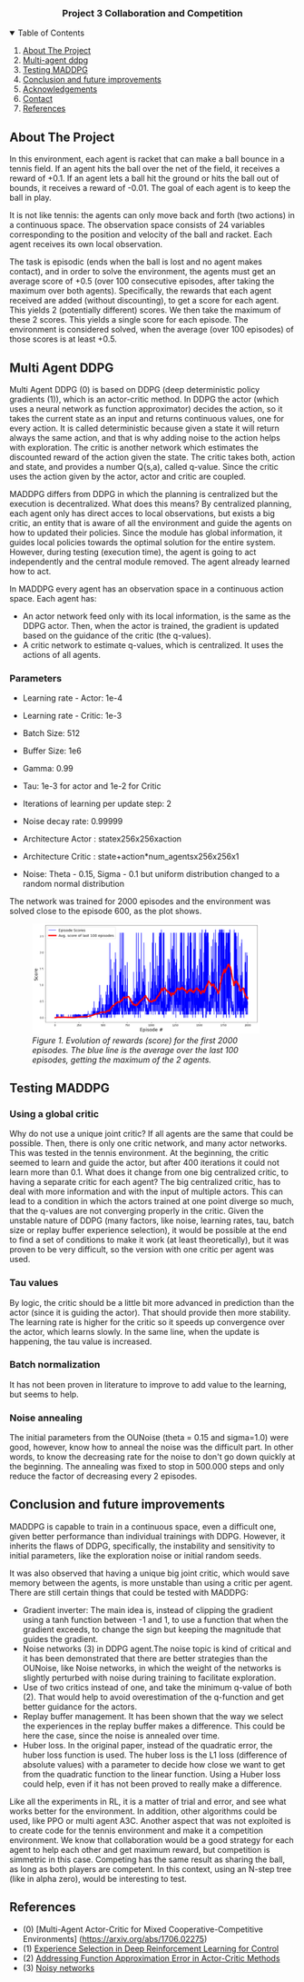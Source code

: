 
<br />
  <h3 align="center">Project 3 Collaboration and Competition</h3>

<!-- TABLE OF CONTENTS -->
<details open="open">
  <summary>Table of Contents</summary>
  <ol>
    <li><a href="#about-the-project">About The Project</a></li>
    <li><a href="#multi_agent-ddpg">Multi-agent ddpg</a></li>
    <li><a href="#testing-maddpg">Testing MADDPG</a></li>
    <li><a href="#conclusion-and-future-improvements">Conclusion and future improvements</a></li>
    <li><a href="#acknowledgements">Acknowledgements</a></li>
    <li><a href="#contact">Contact</a></li>
    <li><a href="#references">References</a></li>
  </ol>
</details>

## About The Project
In this environment, each agent is racket that can make a ball bounce in a tennis field. If an agent hits the ball over 
the net of the field, it receives a reward of +0.1. If an agent lets a ball hit the ground or hits the ball out of bounds, 
it receives a reward of -0.01. The goal of each agent is to keep the ball in play.

It is not like tennis: the agents can only move back and forth (two actions) in a continuous space. The observation space 
consists of 24 variables corresponding to the position and velocity of the ball and racket. 
Each agent receives its own local observation.

The task is episodic (ends when the ball is lost and no agent makes contact), and in order to solve the environment, the
agents must get an average score of +0.5 (over 100 consecutive episodes, after taking the maximum over both agents). 
Specifically, the rewards that each agent received  are added (without discounting), to get a score for each agent. 
This yields 2 (potentially different) scores. We then take the maximum of these 2 scores. This yields a single score for each episode.
The environment is considered solved, when the average (over 100 episodes) of those scores is at least +0.5.


## Multi Agent DDPG

Multi Agent DDPG (0) is based on DDPG (deep deterministic policy gradients (1)), which is an actor-critic method. 
In DDPG the actor (which uses a neural network as function approximator) decides the action, 
so it takes the current state as an input and returns continuous values, one for every action. 
It is called deterministic because given a state it will return always the same action, and that is why adding noise to the action 
helps with exploration. The critic is another network which estimates the discounted reward of the action given the state.
The critic takes both, action and state, and provides a number Q(s,a), called q-value. Since the critic uses the action given by the actor, actor and critic are coupled. 
  
MADDPG differs from DDPG in which the planning is centralized but the execution is decentralized. What does this means?
By centralized planning, each agent only has direct acces to local observations, but exists a big critic, 
an entity that is aware of all the environment and guide the agents on how to updated their policies.
Since the module has global information, it guides local policies towards the optimal solution for the entire system. 
However, during testing (execution time), the agent is going to act independently and the central module removed. 
The agent already learned how to act. 

In MADDPG every agent has an observation space in a continuous action space. Each agent has:
- An actor network feed only with its local information, is the same as the DDPG actor. Then, when the actor is trained, the gradient is updated based on the guidance of the critic (the q-values).
- A critic network to estimate q-values, which is centralized. It uses the actions of all agents.

### Parameters
* Learning rate - Actor: 1e-4
* Learning rate - Critic: 1e-3
* Batch Size: 512
* Buffer Size: 1e6
* Gamma: 0.99
* Tau: 1e-3 for actor and 1e-2 for Critic
* Iterations of learning per update step: 2
* Noise decay rate: 0.99999

* Architecture Actor :  statex256x256xaction
* Architecture Critic : state+action*num_agentsx256x256x1
* Noise: Theta - 0.15, Sigma - 0.1 but uniform distribution changed to a random normal distribution

The network was trained for 2000 episodes and the environment was solved close to the episode 600, as the plot shows.

<figure>
<img src="images/plot.png" alt="drawing" style="width:400px;" caption="f"/>
<figcaption><i>Figure 1. Evolution of rewards (score) for the first 2000 episodes. The blue line is the average over the last 100 episodes, getting the maximum of the 2 agents.</i></figcaption>
 </figure>



## Testing MADDPG

### Using a global critic
Why do not use a unique joint critic? If all agents are the same that could be possible. Then, there is only one critic network, and many actor networks. 
This was tested in the tennis environment. At the beginning, the critic seemed to learn and guide the actor, but after 400 iterations it could not learn more than 0.1. 
What does it change from one big centralized critic, to having a  separate critic for each agent? The big centralized critic, has to deal with more information and with the input of multiple actors.
This can lead to a condition in which the actors trained at one point diverge so much, that the q-values are not converging properly in the critic. 
Given the unstable nature of DDPG (many factors, like noise, learning rates, tau, batch size or replay buffer experience selection), it would be possible at the end to find a set 
of conditions to make it work (at least theoretically), but it was proven to be very difficult, so the version with one critic per agent was used.

### Tau values
By logic, the critic should be a little bit more advanced in prediction than the actor (since it is guiding the actor). That should 
provide then more stability. The learning rate is higher for the critic so it speeds up convergence over the actor, 
which learns slowly.  In the same line, when the update is happening, the tau value is increased. 

### Batch normalization 
It has not been proven in literature to improve to add value to the learning, but seems to help. 

### Noise annealing
The initial parameters from the OUNoise (theta = 0.15 and sigma=1.0) were good, however, know how to anneal the noise was the difficult 
part. In other words, to know the decreasing rate for the noise to don't go down quickly at the beginning. The annealing was fixed 
to stop in 500.000 steps and only reduce the factor of decreasing every 2 episodes. 

## Conclusion and future improvements

MADDPG is capable to train in a continuous space, even a difficult one, given better performance than individual trainings with DDPG.
However, it inherits the flaws of DDPG, specifically, the instability and sensitivity to initial parameters, like the exploration noise or 
initial random seeds.

It was also observed that having a unique big joint critic, which would save memory between the agents, is more unstable than using a critic
per agent.  There are still certain things that could be tested with MADDPG:
- Gradient inverter: The main idea is, instead of clipping the gradient using a tanh function between -1 and 1, to use a
function that when the gradient exceeds, to change the sign but keeping the magnitude that guides the gradient.    
- Noise networks (3) in DDPG agent.The noise topic is kind of critical and it has been demonstrated that there are better
strategies than the OUNoise, like Noise networks, in which the weight of the networks is slightly perturbed with noise 
during training to facilitate exploration. 
- Use of two critics instead of one, and take the minimum q-value of both (2). That would help to avoid overestimation of the q-function and
get better guidance for the actors. 
- Replay buffer management. It has been shown that the way we select the experiences in the replay buffer makes a difference.
This could be here the case, since the noise is annealed over time. 
- Huber loss. In the original paper, instead of the quadratic error, the huber loss function is used. The huber loss is 
the L1 loss (difference of absolute values) with a parameter to decide how close we want to get from the quadratic function
to the linear function. Using a Huber loss could help, even if it has not been proved to really make a difference. 

Like all the experiments in RL, it is a matter of trial and error, and see what works better for the environment. 
In addition, other algorithms could be used, like PPO or multi agent A3C. Another aspect that was not exploited is to
create code for the tennis environment and make it a competition environment. We know that collaboration would be
a good strategy for each agent to help each other and get maximum reward, but competition is simmetric in this case.
Competing has the same result as sharing the ball, as long as both players are competent. In this context, using an
N-step tree (like in alpha zero), would be interesting to test.

 

## References
* (0) [Multi-Agent Actor-Critic for Mixed Cooperative-Competitive Environments] (https://arxiv.org/abs/1706.02275)
* (1) [Experience Selection in Deep Reinforcement Learning for Control](https://jmlr.org/papers/v19/17-131.html)
* (2) [Addressing Function Approximation Error in Actor-Critic Methods](https://arxiv.org/abs/1802.09477)
* (3) [Noisy networks](https://arxiv.org/pdf/1706.10295.pdf)
